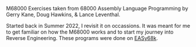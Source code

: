 M68000 Exercises taken from 68000 Assembly Language Programming by Gerry Kane, Doug Hawkins, & Lance Leventhal.

Started back in Summer 2022, I revisit it on occassions. It was meant for me to get familiar on how the M68000 works and to start my journey into Reverse Engineering.
These programs were done on [EASy68k](http://www.easy68k.com/).